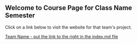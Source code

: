 ## Welcome to Course Page for Class Name Semester

Click on a link below to visit the website for that team's project.

[Team Name - put the link to the right in the index.md file](https://olincollege.github.io/)

